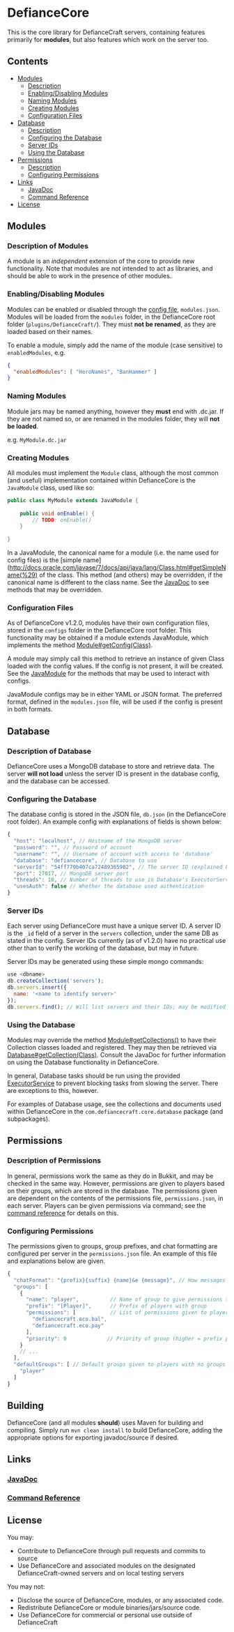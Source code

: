 DefianceCore
============

This is the core library for DefianceCraft servers, containing features primarily for 
**modules**, but also features which work on the server too. 

## Contents
- [Modules](#markdown-header-modules)
    * [Description](#markdown-header-description-of-modules)
    * [Enabling/Disabling Modules](#markdown-header-enablingdisabling-modules)
    * [Naming Modules](#markdown-header-naming-modules)
    * [Creating Modules](#markdown-header-creating-modules)
    * [Configuration Files](#markdown-header-configuration-files)
- [Database](#markdown-header-database)
    * [Description](#markdown-header-description-of-database)
    * [Configuring the Database](#markdown-header-configuring-the-database)
    * [Server IDs](#markdown-header-server-ids)
    * [Using the Database](#markdown-header-using-the-database)
- [Permissions](#markdown-header-permissions)
    * [Description](#markdown-header-description-of-permissions)
    * [Configuring Permissions](#markdown-header-configuring-permissions)
- [Links](#markdown-header-links)
    * [JavaDoc](./target/apidocs/)
    * [Command Reference](https://docs.google.com/spreadsheets/d/1AsjNJZAYPjH1NP42P3e5Ux7jehqOX95aOjguHJ_ikxg/edit?usp=sharing)
- [License](#markdown-header-license)

## Modules

### Description of Modules
A module is an _independent_ extension of the core to provide new functionality. Note that modules are not intended to act as libraries, and should be able to work in the presence of other modules.

### Enabling/Disabling Modules
Modules can be enabled or disabled through the [config file](#configuration), `modules.json`. Modules will be loaded from the `modules` folder, in the DefianceCore root folder (`plugins/DefianceCraft/`). They must **not be renamed**, as they are loaded based on their names.

To enable a module, simply add the name of the module (case sensitive) to `enabledModules`, e.g.
```json
{
  "enabledModules": [ "HeroNames", "BanHammer" ]
}
```

### Naming Modules
Module jars may be named anything, however they **must** end with .dc.jar. If they are not named so, or are renamed in the modules folder, they will **not be loaded**.

e.g. `MyModule.dc.jar`

### Creating Modules
All modules must implement the `Module` class, although the most common (and useful) implementation contained within DefianceCore is the `JavaModule` class, used like so:
```java
public class MyModule extends JavaModule {
  
    public void onEnable() {
        // TODO: onEnable()
    }
  
}
```

In a JavaModule, the canonical name for a module (i.e. the name used for config files) is the [simple name](http://docs.oracle.com/javase/7/docs/api/java/lang/Class.html#getSimpleName(%29) of the class. This method (and others) may be overridden, if the canonical name is different to the class name. See the [JavaDoc](./target/apidocs) to see methods that may be overridden.

### Configuration Files
As of DefianceCore v1.2.0, modules have their own configuration files, stored in the `configs` folder in the DefianceCore root folder. This functionality may be obtained if a module extends JavaModule, which implements the method [Module#getConfig(Class)](./target/apidocs/com/defiancecraft/core/modules/Module.html#getConfig-java.lang.Class-).

A module may simply call this method to retrieve an instance of given Class loaded with the config values. If the config is not present, it will be created. See the [JavaModule](TODO/com/defiancecraft/core/modules/impl/JavaModule.html) for the methods that may be used to interact with configs.

JavaModule configs may be in either YAML or JSON format. The preferred format, defined in the `modules.json` file, will be used if the config is present in both formats.

## Database

### Description of Database
DefianceCore uses a MongoDB database to store and retrieve data. The server **will not load** unless the server ID is present in the database config, and the database can be accessed.

### Configuring the Database
The database config is stored in the JSON file, `db.json` (in the DefianceCore root folder). An example config with explanations of fields is shown below:
```javascript
{
  "host": "localhost", // Hostname of the MongoDB server
  "password": "", // Password of account
  "username": "", // Username of account with access to 'database'
  "database": "defiancecore", // Database to use
  "serverId": "54ff770b407ca72489365982", // The server ID (explained below)
  "port": 27017, // MongoDB server port
  "threads": 10, // Number of threads to use in Database's ExecutorService
  "usesAuth": false // Whether the database used authentication
}
```

### Server IDs
Each server using DefianceCore must have a unique server ID. A server ID is the `_id` field of a server in the `servers` collection, under the same DB as stated in the config. Server IDs currently (as of v1.2.0) have no practical use other than to verify the working of the database, but may in future.

Server IDs may be generated using these simple mongo commands:
```javascript
use <dbname>
db.createCollection('servers');
db.servers.insert({
  name: '<name to identify server>'
});
db.servers.find(); // Will list servers and their IDs; may be modified with server name as search criteria
```

### Using the Database
Modules may override the method [Module#getCollections()](./target/apidocs/com/defiancecraft/core/modules/Module.html#getCollections--) to have their Collection classes loaded and registered. They may then be retrieved via [Database#getCollection(Class)](./target/apidocs/com/defiancecraft/core/database/Database.html#getCollection-java.lang.Class-). Consult the JavaDoc for further information on using the Database functionality in DefianceCore.

In general, Database tasks should be run using the provided [ExecutorService](./target/apidocs/com/defiancecraft/core/database/Database.html#getExecutorService--) to prevent blocking tasks from slowing the server. There are exceptions to this, however.

For examples of Database usage, see the collections and documents used within DefianceCore in the `com.defiancecraft.core.database` package (and subpackages).

## Permissions

### Description of Permissions
In general, permissions work the same as they do in Bukkit, and may be checked in the same way. However, permissions are given to players based on their groups, which are stored in the database. The permissions given are dependent on the contents of the permissions file, `permissions.json`, in each server. Players can be given permissions via command; see the [command reference](https://docs.google.com/spreadsheets/d/1AsjNJZAYPjH1NP42P3e5Ux7jehqOX95aOjguHJ_ikxg/edit?usp=sharing) for details on this.

### Configuring Permissions
The permissions given to groups, group prefixes, and chat formatting are configured per server in the `permissions.json` file. An example of this file and explanations below are given.
```javascript
{
  "chatFormat": "{prefix}{suffix} {name}&e {message}", // How messages are formatted in chat
  "groups": [
    {
      "name": "player",          // Name of group to give permissions to
      "prefix": "[Player]",      // Prefix of players with group
      "permissions": [           // List of permissions given to players in this group
        "defiancecraft.eco.bal",
        "defiancecraft.eco.pay"
      ], 
      "priority": 0             // Priority of group (higher = prefix prioritised over lower priority)
    }
    // ...
  ],
  "defaultGroups": [ // Default groups given to players with no groups
    "player"
  ]
}
```

## Building
DefianceCore (and all modules **should**) uses Maven for building and compiling. Simply run `mvn clean install` to build DefianceCore, adding the appropriate options for exporting javadoc/source if desired.

## Links

### [JavaDoc](./target/apidocs)
### [Command Reference](https://docs.google.com/spreadsheets/d/1AsjNJZAYPjH1NP42P3e5Ux7jehqOX95aOjguHJ_ikxg/edit?usp=sharing)

## License
You may:
- Contribute to DefianceCore through pull requests and commits to source
- Use DefianceCore and associated modules on the designated DefianceCraft-owned servers and on local testing servers

You may not:
- Disclose the source of DefianceCore, modules, or any associated code.
- Redistribute DefianceCore or module binaries/jars/source code.
- Use DefianceCore for commercial or personal use outside of DefianceCraft
